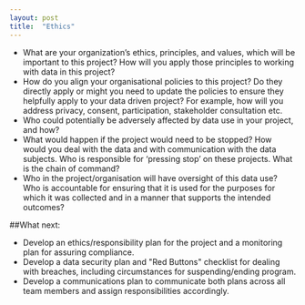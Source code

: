 ```yaml
---
layout: post
title:  "Ethics"
---
```


- What are your organization’s ethics, principles, and values, which will be important to this project? How will you apply those principles to working with data in this project?
- How do you align your organisational policies to this project? Do they directly apply or might you need to update the policies to ensure they helpfully apply to your data driven project? For example, how will you address privacy, consent, participation, stakeholder consultation etc.
- Who could potentially be adversely affected by data use in your project, and how?
- What would happen if the project would need to be stopped? How would you deal with the data and with communication with the data subjects. Who is responsible for ‘pressing stop’ on these projects. What is the chain of command?
- Who in the project/organisation will have oversight of this data use? Who is accountable for ensuring that it is used for the purposes for which it was collected and in a manner that supports the intended outcomes?

##What next:

- Develop an ethics/responsibility plan for the project and a monitoring plan for assuring compliance.
- Develop a data security plan and "Red Buttons" checklist for dealing with breaches, including circumstances for suspending/ending program.
- Develop a communications plan to communicate both plans across all team members and assign responsibilities accordingly.
